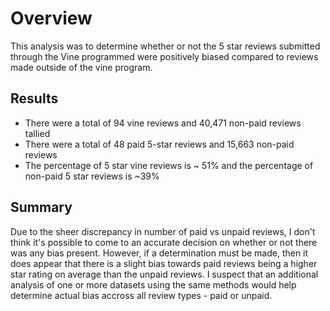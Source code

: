 # Overview
This analysis was to determine whether or not the 5 star reviews submitted through the Vine programmed were positively biased compared to reviews made outside of the vine program. 

## Results
- There were a total of 94 vine reviews and 40,471 non-paid reviews tallied
- There were a total of 48 paid 5-star reviews and 15,663 non-paid reviews
- The percentage of 5 star vine reviews is ~ 51% and the percentage of non-paid 5 star reviews is ~39%

## Summary
Due to the sheer discrepancy in number of paid vs unpaid reviews, I don't think it's possible to come to an accurate decision on whether or not there was any bias present. However, if a determination must be made, then it does appear that there is a slight bias towards paid reviews being a higher star rating on average than the unpaid reviews. I suspect that an additional analysis of one or more datasets using the same methods would help determine actual bias accross all review types - paid or unpaid.  
